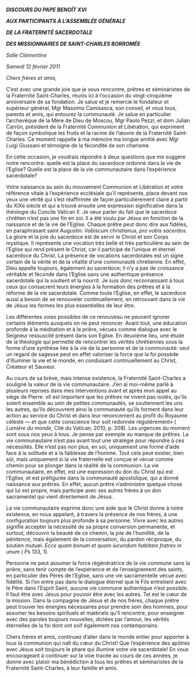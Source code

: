 ***DISCOURS DU PAPE BENOÎT XVI***

***AUX PARTICIPANTS À L'ASSEMBLÉE GÉNÉRALE***

***DE LA FRATERNITÉ SACERDOTALE***

***DES MISSIONNAIRES DE SAINT-CHARLES BORROMÉE***

*Salle Clémentine*

*Samedi 12 février 2011*

*Chers frères et amis,*

C’est avec une grande joie que je vous rencontre, prêtres et séminaristes de la Fraternité Saint-Charles, réunis ici à l’occasion du vingt-cinquième anniversaire de sa fondation. Je salue et je remercie le fondateur et supérieur général, Mgr Massimo Camisasca, son conseil, et vous tous, parents et amis, qui entourez la communauté. Je salue en particulier l’archevêque de la Mère de Dieu de Moscou, Mgr Paolo Pezzi, et dom Julián Carrón, président de la Fraternité Communion et Libération, qui expriment de façon symbolique les fruits et la racine de l’œuvre de la Fraternité Saint-Charles. Ce moment rappelle à ma mémoire ma longue amitié avec Mgr Luigi Giussani et témoigne de la fécondité de son charisme.

En cette occasion, je voudrais répondre à deux questions que me suggère notre rencontre: quelle est la place du sacerdoce ordonné dans la vie de l’Eglise? Quelle est la place de la vie communautaire dans l’expérience sacerdotale?

Votre naissance au sein du mouvement Communion et Libération et votre référence vitale à l’expérience ecclésiale qu’il représente, place devant nos yeux une vérité qui s’est réaffirmée de façon particulièrement claire à partir du XIXe siècle et qui a trouvé ensuite une expression significative dans la théologie du Concile Vatican II. Je veux parler du fait que le sacerdoce chrétien n’est pas une fin en soi. Il a été voulu par Jésus en fonction de la naissance et de la vie de l’Eglise. Chaque prêtre peut donc dire aux fidèles, en paraphrasant saint Augustin: *Vobiscum christianus, pro vobis sacerdos.* La gloire et la joie du sacerdoce est de servir le Christ et son Corps mystique. Il représente une vocation très belle et très particulière au sein de l’Eglise qui rend présent le Christ, car il participe de l’unique et éternel sacerdoce du Christ. La présence de vocations sacerdotales est un signe certain de la vérité et de la vitalité d’une communauté chrétienne. En effet, Dieu appelle toujours, également au sacerdoce; il n’y a pas de croissance véritable et féconde dans l’Eglise sans une authentique présence sacerdotale qui la soutient et la nourrit. Je suis donc reconnaissant à tous ceux qui consacrent leurs énergies à la formation des prêtres et à la réforme de la vie sacerdotale. Comme toute l’Eglise, en effet, le sacerdoce aussi a besoin de se renouveler continuellement, en retrouvant dans la vie de Jésus les formes les plus essentielles de leur être.

Les différentes voies possibles de ce renouveau ne peuvent ignorer certains éléments auxquels on ne peut renoncer. Avant tout, une éducation profonde à la méditation et à la prière, vécues comme dialogue avec le Seigneur ressuscité présent dans son Eglise. En deuxième lieu, une étude de la théologie qui permette de rencontrer les vérités chrétiennes sous la forme d’une synthèse liée à la vie de la personne et de la communauté: seul un regard de sagesse peut en effet valoriser la force que la foi possède d’illuminer la vie et le monde, en conduisant continuellement au Christ, Créateur et Sauveur.

Au cours de sa brève, mais intense existence, la Fraternité Saint-Charles a souligné la valeur de la vie communautaire. J’en ai moi-même parlé à plusieurs reprises dans mes interventions avant et après mon appel au siège de Pierre. «Il est important que les prêtres ne vivent pas isolés, qu’ils soient ensemble au sein de petites communautés, se soutiennent les uns les autres, qu’ils découvrent ainsi la communauté qu’ils forment dans leur action au service du Christ et dans leur renoncement au profit du Royaume céleste — et que cette conscience leur soit redonnée régulièrement» ( *Lumière du monde,* Cité du Vatican, 2010, p. 208). Les urgences du moment sont sous nos yeux à tous. Je pense par exemple au manque de prêtres. La vie communautaire n’est pas avant tout une stratégie pour répondre à ces nécessités. Elle n’est pas non plus, en soi, uniquement une forme d’aide face à la solitude et à la faiblesse de l’homme. Tout cela peut exister, bien sûr, mais uniquement si la vie fraternelle est conçue et vécue comme chemin pour se plonger dans la réalité de la communion. La vie communautaire, en effet, est une expression du don du Christ qui est l’Eglise, et est préfigurée dans la communauté apostolique, qui a donné naissance aux prêtres. En effet, aucun prêtre n’administre quelque chose qui lui est propre, mais participe avec ses autres frères à un don sacramentel qui vient directement de Jésus.

La vie communautaire exprime donc une aide que le Christ donne à notre existence, en nous appelant, à travers la présence de nos frères, à une configuration toujours plus profonde à sa personne. Vivre avec les autres signifie accepter la nécessité de sa propre conversion permanente, et surtout, découvrir la beauté de ce chemin, la joie de l’humilité, de la pénitence, mais également de la conversation, du pardon réciproque, du soutien mutuel. *Ecce quam bonum et quam iucundum habitare fratres in unum* ( *Ps* 133, 1).

Personne ne peut assumer la force régénératrice de la vie commune sans la prière, sans tenir compte de l’expérience et de l’enseignement des saints, en particulier des Pères de l’Eglise, sans une vie sacramentelle vécue avec fidélité. Si l’on entre pas dans le dialogue éternel que le Fils entretient avec le Père dans l’Esprit Saint, aucune vie commune authentique n’est possible. Il faut être avec Jésus pour pouvoir être avec les autres. Tel est le cœur de la mission. Dans la compagnie de Jésus et de nos frères, chaque prêtre peut trouver les énergies nécessaires pour prendre soin des hommes, pour assumer les besoins spirituels et matériels qu’il rencontre, pour enseigner avec des paroles toujours nouvelles, dictées par l’amour, les vérités éternelles de la foi dont ont soif également nos contemporains.

Chers frères et amis, continuez d’aller dans le monde entier pour apporter à tous la communion qui naît du cœur du Christ! Que l’expérience des apôtres avec Jésus soit toujours le phare qui illumine votre vie sacerdotale! En vous encourageant à continuer sur la voie tracée au cours de ces années, je donne avec plaisir ma bénédiction à tous les prêtres et séminaristes de la Fraternité Saint-Charles, à leur famille et amis.